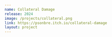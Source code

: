 ```yaml
---
name: Collateral Damage
release: 2024
image: /projects/collateral.png
link: https://psonbre.itch.io/collateral-damage
layout: project
---
```

